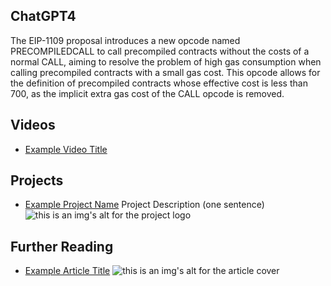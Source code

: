 ## ChatGPT4

The EIP-1109 proposal introduces a new opcode named PRECOMPILEDCALL to call precompiled contracts without the costs of a normal CALL, aiming to resolve the problem of high gas consumption when calling precompiled contracts with a small gas cost. This opcode allows for the definition of precompiled contracts whose effective cost is less than 700, as the implicit extra gas cost of the CALL opcode is removed.

## Videos

- [Example Video Title](https://www.youtube.com/watch?v=TDGq4aeevgY)

## Projects

- [Example Project Name](https://xxxx.xxx/xxxxx) Project Description (one sentence) ![this is an img's alt for the project logo](https://xxxx.xxx/project-logo.xxx)

## Further Reading

- [Example Article Title](https://xxxx.xxx/xxxxx) ![this is an img's alt for the article cover](https://xxxx.xxx/article-cover.xxx)
